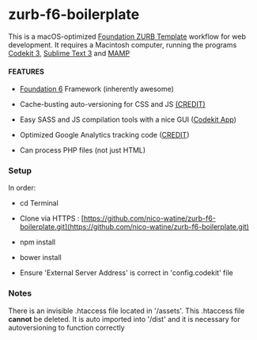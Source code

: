 # zurb-f6-boilerplate

This is a macOS-optimized [Foundation ZURB Template](https://github.com/zurb/foundation-zurb-template) workflow for web development. It requires a Macintosh computer, running the programs [Codekit 3](https://incident57.com/codekit/index.html), [Sublime Text 3](https://www.sublimetext.com/3) and [MAMP](https://www.mamp.info/en/)

#### **FEATURES**

* [Foundation 6](http://foundation.zurb.com/sites.html) Framework (inherently awesome) 

* Cache-busting auto-versioning for CSS and JS [(CREDIT)](http://www.particletree.com/notebook/automatically-version-your-css-and-javascript-files/)

* Easy SASS and JS compilation tools with a nice GUI ([Codekit App](https://incident57.com/codekit/index.html))

* Optimized Google Analytics tracking code ([CREDIT](https://github.com/h5bp/html5-boilerplate/pull/1660#issuecomment-89815017))

* Can process PHP files (not just HTML)

### **Setup**
In order:

* cd Terminal

* Clone via HTTPS : [https://github.com/nico-watine/zurb-f6-boilerplate.git](https://github.com/nico-watine/zurb-f6-boilerplate.git)

* npm install

* bower install

* Ensure 'External Server Address' is correct in 'config.codekit' file

### **Notes**
There is an invisible .htaccess file located in '/assets'. This .htaccess file **cannot** be deleted. It is auto imported into '/dist' and it is necessary for autoversioning to function correctly